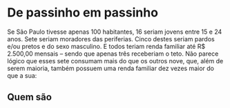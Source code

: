 # De passinho em passinho #

Se São Paulo tivesse apenas 100 habitantes, 16 seriam jovens entre 15 e 24 anos. Sete seriam moradores das periferias. Cinco destes seriam pardos e/ou pretos e do sexo masculino. E todos teriam renda familiar até R$ 2.500,00 mensais – sendo que apenas três receberiam o teto. Não parece lógico que esses sete consumam mais do que os outros nove, que, além de serem maioria, também possuem uma renda familiar dez vezes maior do que a sua:

## Quem são ##